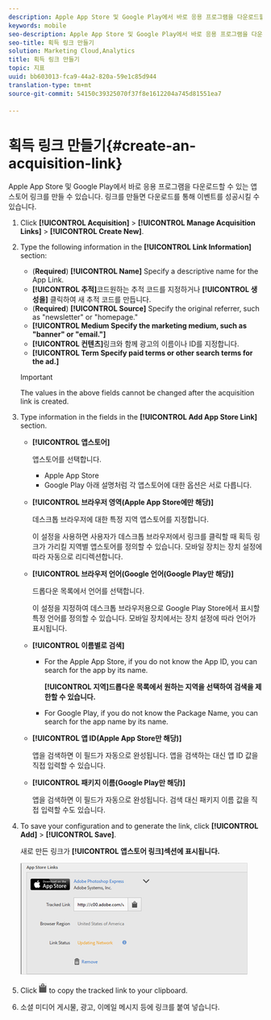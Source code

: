 ```yaml
---
description: Apple App Store 및 Google Play에서 바로 응용 프로그램을 다운로드할 수 있는 앱스토어 링크를 만들 수 있습니다. 링크를 만들면 다운로드를 통해 이벤트를 성공시킬 수 있습니다.
keywords: mobile
seo-description: Apple App Store 및 Google Play에서 바로 응용 프로그램을 다운로드할 수 있는 앱스토어 링크를 만들 수 있습니다. 링크를 만들면 다운로드를 통해 이벤트를 성공시킬 수 있습니다.
seo-title: 획득 링크 만들기
solution: Marketing Cloud,Analytics
title: 획득 링크 만들기
topic: 지표
uuid: bb603013-fca9-44a2-820a-59e1c85d944
translation-type: tm+mt
source-git-commit: 54150c39325070f37f8e1612204a745d81551ea7

---
```



# 획득 링크 만들기{#create-an-acquisition-link}

Apple App Store 및 Google Play에서 바로 응용 프로그램을 다운로드할 수 있는 앱스토어 링크를 만들 수 있습니다. 링크를 만들면 다운로드를 통해 이벤트를 성공시킬 수 있습니다.

1. Click **[!UICONTROL Acquisition]** &gt; **[!UICONTROL Manage Acquisition Links]** &gt; **[!UICONTROL Create New]**.
1. Type the following information in the **[!UICONTROL Link Information]** section:

   * (**Required**) **[!UICONTROL Name]**
Specify a descriptive name for the App Link.
   * **[!UICONTROL 추적]**&#x200B;코드원하는 추적 코드를 지정하거나 **[!UICONTROL 생성을]** 클릭하여 새 추적 코드를 만듭니다.
   * (**Required**) **[!UICONTROL Source]**
Specify the original referrer, such as "newsletter" or "homepage."
   * **[!UICONTROL Medium
Specify the marketing medium, such as "banner" or "email."]**
   * **[!UICONTROL 컨텐츠]**&#x200B;링크와 함께 광고의 이름이나 ID를 지정합니다.
   * **[!UICONTROL Term
Specify paid terms or other search terms for the ad.]**
   >[!IMPORTANT]
   >
   >The values in the above fields cannot be changed after the acquisition link is created.

1. Type information in the fields in the **[!UICONTROL Add App Store Link]** section.

   * **[!UICONTROL 앱스토어]**

      앱스토어를 선택합니다.
      * Apple App Store
      * Google Play
      아래 설명처럼 각 앱스토어에 대한 옵션은 서로 다릅니다.

   * **[!UICONTROL 브라우저 영역(Apple App Store에만 해당)]**

      데스크톱 브라우저에 대한 특정 지역 앱스토어를 지정합니다.

      이 설정을 사용하면 사용자가 데스크톱 브라우저에서 링크를 클릭할 때 획득 링크가 가리킬 지역별 앱스토어를 정의할 수 있습니다. 모바일 장치는 장치 설정에 따라 자동으로 리디렉션합니다.

   * **[!UICONTROL 브라우저 언어(Google 언어(Google Play만 해당)]**

      드롭다운 목록에서 언어를 선택합니다.

      이 설정을 지정하여 데스크톱 브라우저용으로 Google Play Store에서 표시할 특정 언어를 정의할 수 있습니다. 모바일 장치에서는 장치 설정에 따라 언어가 표시됩니다.

   * **[!UICONTROL 이름별로 검색]**

      * For the Apple App Store, if you do not know the App ID, you can search for the app by its name.

         **[!UICONTROL 지역]드롭다운 목록에서 원하는 지역을 선택하여 검색을 제한할 수 있습니다.**

      * For Google Play, if you do not know the Package Name, you can search for the app name by its name.
   * **[!UICONTROL 앱 ID(Apple App Store만 해당)]**

      앱을 검색하면 이 필드가 자동으로 완성됩니다. 앱을 검색하는 대신 앱 ID 값을 직접 입력할 수 있습니다.

   * **[!UICONTROL 패키지 이름(Google Play만 해당)]**

      앱을 검색하면 이 필드가 자동으로 완성됩니다. 검색 대신 패키지 이름 값을 직접 입력할 수도 있습니다.



1. To save your configuration and to generate the link, click **[!UICONTROL Add]** &gt; **[!UICONTROL Save]**.

   새로 만든 링크가 **[!UICONTROL 앱스토어 링크]섹션에 표시됩니다.**

   ![스토어 링크](assets/apps_store_links.png)

1. Click ![clipboard icon](assets/icon_clipboard.png) to copy the tracked link to your clipboard.

1. 소셜 미디어 게시물, 광고, 이메일 메시지 등에 링크를 붙여 넣습니다.